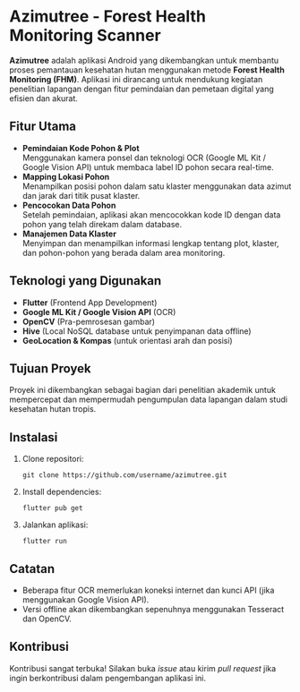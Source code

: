 <!DOCTYPE html>
<html lang="id">
<head>
  <meta charset="UTF-8">
  <meta name="viewport" content="width=device-width, initial-scale=1">
</head>
<body>

  <h1>Azimutree - Forest Health Monitoring Scanner</h1>

  <p><strong>Azimutree</strong> adalah aplikasi Android yang dikembangkan untuk membantu proses pemantauan kesehatan hutan menggunakan metode <strong>Forest Health Monitoring (FHM)</strong>. Aplikasi ini dirancang untuk mendukung kegiatan penelitian lapangan dengan fitur pemindaian dan pemetaan digital yang efisien dan akurat.</p>

  <h2>Fitur Utama</h2>
  <ul>
    <li><strong>Pemindaian Kode Pohon & Plot</strong><br>
      Menggunakan kamera ponsel dan teknologi OCR (Google ML Kit / Google Vision API) untuk membaca label ID pohon secara real-time.</li>
    <li><strong>Mapping Lokasi Pohon</strong><br>
      Menampilkan posisi pohon dalam satu klaster menggunakan data azimut dan jarak dari titik pusat klaster.</li>
    <li><strong>Pencocokan Data Pohon</strong><br>
      Setelah pemindaian, aplikasi akan mencocokkan kode ID dengan data pohon yang telah direkam dalam database.</li>
    <li><strong>Manajemen Data Klaster</strong><br>
      Menyimpan dan menampilkan informasi lengkap tentang plot, klaster, dan pohon-pohon yang berada dalam area monitoring.</li>
  </ul>

  <h2>Teknologi yang Digunakan</h2>
  <ul>
    <li><strong>Flutter</strong> (Frontend App Development)</li>
    <li><strong>Google ML Kit / Google Vision API</strong> (OCR)</li>
    <li><strong>OpenCV</strong> (Pra-pemrosesan gambar)</li>
    <li><strong>Hive</strong> (Local NoSQL database untuk penyimpanan data offline)</li>
    <li><strong>GeoLocation & Kompas</strong> (untuk orientasi arah dan posisi)</li>
  </ul>

  <h2>Tujuan Proyek</h2>
  <p>Proyek ini dikembangkan sebagai bagian dari penelitian akademik untuk mempercepat dan mempermudah pengumpulan data lapangan dalam studi kesehatan hutan tropis.</p>

  <h2>Instalasi</h2>
  <ol>
    <li>Clone repositori:
      <pre><code>git clone https://github.com/username/azimutree.git</code></pre>
    </li>
    <li>Install dependencies:
      <pre><code>flutter pub get</code></pre>
    </li>
    <li>Jalankan aplikasi:
      <pre><code>flutter run</code></pre>
    </li>
  </ol>

  <h2>Catatan</h2>
  <ul>
    <li>Beberapa fitur OCR memerlukan koneksi internet dan kunci API (jika menggunakan Google Vision API).</li>
    <li>Versi offline akan dikembangkan sepenuhnya menggunakan Tesseract dan OpenCV.</li>
  </ul>

  <h2>Kontribusi</h2>
  <p>Kontribusi sangat terbuka! Silakan buka <em>issue</em> atau kirim <em>pull request</em> jika ingin berkontribusi dalam pengembangan aplikasi ini.</p>

</body>
</html>